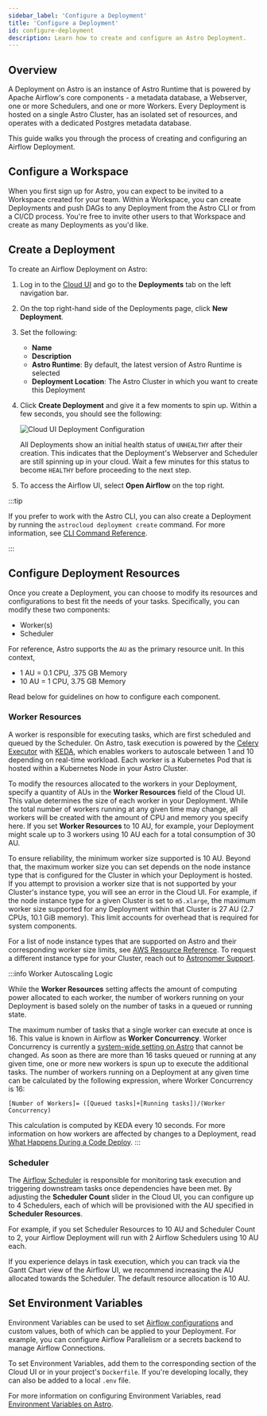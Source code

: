 ```yaml
---
sidebar_label: 'Configure a Deployment'
title: 'Configure a Deployment'
id: configure-deployment
description: Learn how to create and configure an Astro Deployment.
---
```


## Overview

A Deployment on Astro is an instance of Astro Runtime that is powered by Apache Airflow's core components - a metadata database, a Webserver, one or more Schedulers, and one or more Workers. Every Deployment is hosted on a single Astro Cluster, has an isolated set of resources, and operates with a dedicated Postgres metadata database.

This guide walks you through the process of creating and configuring an Airflow Deployment.

## Configure a Workspace

When you first sign up for Astro, you can expect to be invited to a Workspace created for your team. Within a Workspace, you can create Deployments and push DAGs to any Deployment from the Astro CLI or from a CI/CD process. You're free to invite other users to that Workspace and create as many Deployments as you'd like.

## Create a Deployment

To create an Airflow Deployment on Astro:

1. Log in to the [Cloud UI](https://cloud.astronomer.io) and go to the **Deployments** tab on the left navigation bar.
2. On the top right-hand side of the Deployments page, click **New Deployment**.
3. Set the following:
    - **Name**
    - **Description**
    - **Astro Runtime**: By default, the latest version of Astro Runtime is selected
    - **Deployment Location**: The Astro Cluster in which you want to create this Deployment

3. Click **Create Deployment** and give it a few moments to spin up. Within a few seconds, you should see the following:

    ![Cloud UI Deployment Configuration](/img/docs/deployment-configuration.png)

    All Deployments show an initial health status of `UNHEALTHY` after their creation. This indicates that the Deployment's Webserver and Scheduler are still spinning up in your cloud. Wait a few minutes for this status to become `HEALTHY` before proceeding to the next step.

4. To access the Airflow UI, select **Open Airflow** on the top right.

:::tip

If you prefer to work with the Astro CLI, you can also create a Deployment by running the `astrocloud deployment create` command. For more information, see [CLI Command Reference](cli-reference/astrocloud-deployment-create.md).

:::

## Configure Deployment Resources

Once you create a Deployment, you can choose to modify its resources and configurations to best fit the needs of your tasks. Specifically, you can modify these two components:

- Worker(s)
- Scheduler

For reference, Astro supports the `AU` as the primary resource unit. In this context,

- 1 AU = 0.1 CPU, .375 GB Memory
- 10 AU = 1 CPU, 3.75 GB Memory

Read below for guidelines on how to configure each component.

### Worker Resources

A worker is responsible for executing tasks, which are first scheduled and queued by the Scheduler. On Astro, task execution is powered by the [Celery Executor](https://airflow.apache.org/docs/apache-airflow/stable/executor/celery.html) with [KEDA](https://www.astronomer.io/blog/the-keda-autoscaler), which enables workers to autoscale between 1 and 10 depending on real-time workload. Each worker is a Kubernetes Pod that is hosted within a Kubernetes Node in your Astro Cluster.

To modify the resources allocated to the workers in your Deployment, specify a quantity of AUs in the **Worker Resources** field of the Cloud UI. This value determines the size of each worker in your Deployment. While the total number of workers running at any given time may change, all workers will be created with the amount of CPU and memory you specify here. If you set **Worker Resources** to 10 AU, for example, your Deployment might scale up to 3 workers using 10 AU each for a total consumption of 30 AU.

To ensure reliability, the minimum worker size supported is 10 AU. Beyond that, the maximum worker size you can set depends on the node instance type that is configured for the Cluster in which your Deployment is hosted. If you attempt to provision a worker size that is not supported by your Cluster's instance type, you will see an error in the Cloud UI. For example, if the node instance type for a given Cluster is set to `m5.xlarge`, the maximum worker size supported for any Deployment within that Cluster is 27 AU (2.7 CPUs, 10.1 GiB memory). This limit accounts for overhead that is required for system components.

For a list of node instance types that are supported on Astro and their corresponding worker size limits, see [AWS Resource Reference](aws-resource-reference.md#deployment-worker-size-limits). To request a different instance type for your Cluster, reach out to [Astronomer Support](https://support.astronomer.io).

:::info Worker Autoscaling Logic

While the **Worker Resources** setting affects the amount of computing power allocated to each worker, the number of workers running on your Deployment is based solely on the number of tasks in a queued or running state.

The maximum number of tasks that a single worker can execute at once is 16. This value is known in Airflow as **Worker Concurrency**. Worker Concurrency is currently a [system-wide setting on Astro](platform-variables.md) that cannot be changed. As soon as there are more than 16 tasks queued or running at any given time, one or more new workers is spun up to execute the additional tasks. The number of workers running on a Deployment at any given time can be calculated by the following expression, where Worker Concurrency is 16:

`[Number of Workers]= ([Queued tasks]+[Running tasks])/(Worker Concurrency)`

This calculation is computed by KEDA every 10 seconds. For more information on how workers are affected by changes to a Deployment, read [What Happens During a Code Deploy](deploy-code.md#what-happens-during-a-code-deploy).
:::

### Scheduler

The [Airflow Scheduler](https://airflow.apache.org/docs/apache-airflow/stable/concepts/scheduler.html) is responsible for monitoring task execution and triggering downstream tasks once dependencies have been met. By adjusting the **Scheduler Count** slider in the Cloud UI, you can configure up to 4 Schedulers, each of which will be provisioned with the AU specified in **Scheduler Resources**.

For example, if you set Scheduler Resources to 10 AU and Scheduler Count to 2, your Airflow Deployment will run with 2 Airflow Schedulers using 10 AU each.

If you experience delays in task execution, which you can track via the Gantt Chart view of the Airflow UI, we recommend increasing the AU allocated towards the Scheduler. The default resource allocation is 10 AU.

## Set Environment Variables

Environment Variables can be used to set [Airflow configurations](https://airflow.apache.org/docs/apache-airflow/stable/configurations-ref.html) and custom values, both of which can be applied to your Deployment. For example, you can configure Airflow Parallelism or a secrets backend to manage Airflow Connections.

To set Environment Variables, add them to the corresponding section of the Cloud UI or in your project's `Dockerfile`. If you're developing locally, they can also be added to a local `.env` file.

For more information on configuring Environment Variables, read [Environment Variables on Astro](environment-variables.md).
